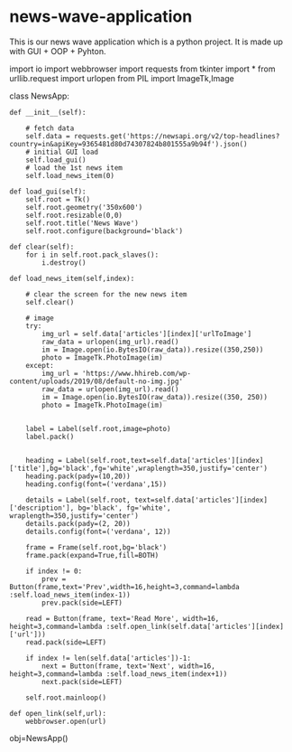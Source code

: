# news-wave-application
This is our news wave application which is a python project. It is made up with GUI + OOP + Pyhton. 

import io
import webbrowser
import requests
from tkinter import *
from urllib.request import urlopen
from PIL import ImageTk,Image

class NewsApp:

    def __init__(self):

        # fetch data
        self.data = requests.get('https://newsapi.org/v2/top-headlines?country=in&apiKey=9365481d80d74307824b801555a9b94f').json()
        # initial GUI load
        self.load_gui()
        # load the 1st news item
        self.load_news_item(0)

    def load_gui(self):
        self.root = Tk()
        self.root.geometry('350x600')
        self.root.resizable(0,0)
        self.root.title('News Wave')
        self.root.configure(background='black')

    def clear(self):
        for i in self.root.pack_slaves():
            i.destroy()

    def load_news_item(self,index):

        # clear the screen for the new news item
        self.clear()

        # image
        try:
            img_url = self.data['articles'][index]['urlToImage']
            raw_data = urlopen(img_url).read()
            im = Image.open(io.BytesIO(raw_data)).resize((350,250))
            photo = ImageTk.PhotoImage(im)
        except:
            img_url = 'https://www.hhireb.com/wp-content/uploads/2019/08/default-no-img.jpg'
            raw_data = urlopen(img_url).read()
            im = Image.open(io.BytesIO(raw_data)).resize((350, 250))
            photo = ImageTk.PhotoImage(im)


        label = Label(self.root,image=photo)
        label.pack()


        heading = Label(self.root,text=self.data['articles'][index]['title'],bg='black',fg='white',wraplength=350,justify='center')
        heading.pack(pady=(10,20))
        heading.config(font=('verdana',15))

        details = Label(self.root, text=self.data['articles'][index]['description'], bg='black', fg='white', wraplength=350,justify='center')
        details.pack(pady=(2, 20))
        details.config(font=('verdana', 12))

        frame = Frame(self.root,bg='black')
        frame.pack(expand=True,fill=BOTH)

        if index != 0:
            prev = Button(frame,text='Prev',width=16,height=3,command=lambda :self.load_news_item(index-1))
            prev.pack(side=LEFT)

        read = Button(frame, text='Read More', width=16, height=3,command=lambda :self.open_link(self.data['articles'][index]['url']))
        read.pack(side=LEFT)

        if index != len(self.data['articles'])-1:
            next = Button(frame, text='Next', width=16, height=3,command=lambda :self.load_news_item(index+1))
            next.pack(side=LEFT)

        self.root.mainloop()

    def open_link(self,url):
        webbrowser.open(url)


obj=NewsApp()
